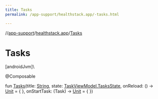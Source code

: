 ```yaml
---
title: Tasks
permalink: /app-support/healthstack.app/-tasks.html

---
```

//[app-support](/app-support.html)/[healthstack.app](index.html)/[Tasks](-tasks.html)



# Tasks



[androidJvm]\




@Composable



fun [Tasks](-tasks.html)(title: [String](https://kotlinlang.org/api/latest/jvm/stdlib/kotlin/-string/index.html), state: [TaskViewModel.TasksState](../healthstack.app.viewmodel/-task-view-model/-tasks-state/index.html), onReload: () -&gt; [Unit](https://kotlinlang.org/api/latest/jvm/stdlib/kotlin/-unit/index.html) = { }, onStartTask: (Task) -&gt; [Unit](https://kotlinlang.org/api/latest/jvm/stdlib/kotlin/-unit/index.html) = { })




